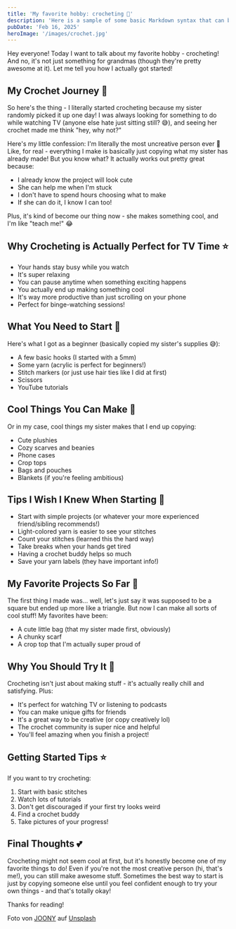 ```yaml
---
title: 'My favorite hobby: crocheting 🧶'
description: 'Here is a sample of some basic Markdown syntax that can be used when writing Markdown content in Astro.'
pubDate: 'Feb 16, 2025'
heroImage: '/images/crochet.jpg'
---
```


Hey everyone! Today I want to talk about my favorite hobby - crocheting! And no, it's not just something for grandmas (though they're pretty awesome at it). Let me tell you how I actually got started!

## My Crochet Journey 🤔

So here's the thing - I literally started crocheting because my sister randomly picked it up one day! I was always looking for something to do while watching TV (anyone else hate just sitting still? 😅), and seeing her crochet made me think "hey, why not?"

Here's my little confession: I'm literally the most uncreative person ever 🙈 Like, for real - everything I make is basically just copying what my sister has already made! But you know what? It actually works out pretty great because:
- I already know the project will look cute
- She can help me when I'm stuck
- I don't have to spend hours choosing what to make
- If she can do it, I know I can too!

Plus, it's kind of become our thing now - she makes something cool, and I'm like "teach me!" 😂

## Why Crocheting is Actually Perfect for TV Time ⭐️

- Your hands stay busy while you watch
- It's super relaxing
- You can pause anytime when something exciting happens
- You actually end up making something cool
- It's way more productive than just scrolling on your phone
- Perfect for binge-watching sessions!

## What You Need to Start 🎯

Here's what I got as a beginner (basically copied my sister's supplies 😅):
- A few basic hooks (I started with a 5mm)
- Some yarn (acrylic is perfect for beginners!)
- Stitch markers (or just use hair ties like I did at first)
- Scissors
- YouTube tutorials

## Cool Things You Can Make 🌟

Or in my case, cool things my sister makes that I end up copying:
- Cute plushies
- Cozy scarves and beanies
- Phone cases
- Crop tops
- Bags and pouches
- Blankets (if you're feeling ambitious)

## Tips I Wish I Knew When Starting 💭

- Start with simple projects (or whatever your more experienced friend/sibling recommends!)
- Light-colored yarn is easier to see your stitches
- Count your stitches (learned this the hard way)
- Take breaks when your hands get tired
- Having a crochet buddy helps so much
- Save your yarn labels (they have important info!)

## My Favorite Projects So Far 📸

The first thing I made was... well, let's just say it was supposed to be a square but ended up more like a triangle. But now I can make all sorts of cool stuff! My favorites have been:
- A cute little bag (that my sister made first, obviously)
- A chunky scarf
- A crop top that I'm actually super proud of 

## Why You Should Try It 💫

Crocheting isn't just about making stuff - it's actually really chill and satisfying. Plus:
- It's perfect for watching TV or listening to podcasts
- You can make unique gifts for friends
- It's a great way to be creative (or copy creatively lol)
- The crochet community is super nice and helpful
- You'll feel amazing when you finish a project!

## Getting Started Tips ⭐️

If you want to try crocheting:
1. Start with basic stitches
2. Watch lots of tutorials
3. Don't get discouraged if your first try looks weird
4. Find a crochet buddy 
5. Take pictures of your progress!

## Final Thoughts 💕

Crocheting might not seem cool at first, but it's honestly become one of my favorite things to do! Even if you're not the most creative person (hi, that's me!), you can still make awesome stuff. Sometimes the best way to start is just by copying someone else until you feel confident enough to try your own things - and that's totally okay!

Thanks for reading!


Foto von <a href="https://unsplash.com/de/@joony?utm_content=creditCopyText&utm_medium=referral&utm_source=unsplash">JOONY</a> auf <a href="https://unsplash.com/de/fotos/grunes-weisses-und-gelbes-strickgewebe-VleAEtGmQH0?utm_content=creditCopyText&utm_medium=referral&utm_source=unsplash">Unsplash</a>
      
